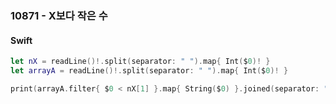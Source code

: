 ### 10871 - X보다 작은 수

#### Swift

```swift
let nX = readLine()!.split(separator: " ").map{ Int($0)! }
let arrayA = readLine()!.split(separator: " ").map{ Int($0)! }

print(arrayA.filter{ $0 < nX[1] }.map{ String($0) }.joined(separator: " "))
```